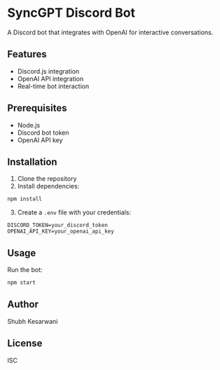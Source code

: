 # SyncGPT Discord Bot

A Discord bot that integrates with OpenAI for interactive conversations.

## Features
- Discord.js integration
- OpenAI API integration
- Real-time bot interaction

## Prerequisites
- Node.js
- Discord bot token
- OpenAI API key

## Installation

1. Clone the repository
2. Install dependencies:
```bash
npm install
```
3. Create a `.env` file with your credentials:
```env
DISCORD_TOKEN=your_discord_token
OPENAI_API_KEY=your_openai_api_key
```

## Usage
Run the bot:
```bash
npm start
```

## Author
Shubh Kesarwani

## License
ISC

